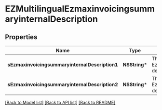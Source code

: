 # EZMultilingualEzmaxinvoicingsummaryinternalDescription

## Properties
Name | Type | Description | Notes
------------ | ------------- | ------------- | -------------
**sEzmaxinvoicingsummaryinternalDescription1** | **NSString*** | The Ezmaxinvoicingsummaryinternal description in French | [optional] 
**sEzmaxinvoicingsummaryinternalDescription2** | **NSString*** | The Ezmaxinvoicingsummaryinternal description in English | [optional] 

[[Back to Model list]](../README.md#documentation-for-models) [[Back to API list]](../README.md#documentation-for-api-endpoints) [[Back to README]](../README.md)


